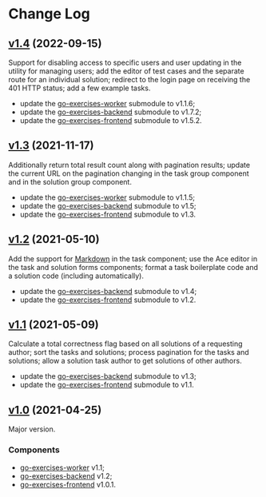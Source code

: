 # Change Log

## [v1.4](https://github.com/thewizardplusplus/go-exercises-integration/tree/v1.4) (2022-09-15)

Support for disabling access to specific users and user updating in the utility for managing users; add the editor of test cases and the separate route for an individual solution; redirect to the login page on receiving the 401 HTTP status; add a few example tasks.

- update the [go-exercises-worker](https://github.com/thewizardplusplus/go-exercises-worker) submodule to v1.1.6;
- update the [go-exercises-backend](https://github.com/thewizardplusplus/go-exercises-backend) submodule to v1.7.2;
- update the [go-exercises-frontend](https://github.com/thewizardplusplus/go-exercises-frontend) submodule to v1.5.2.

## [v1.3](https://github.com/thewizardplusplus/go-exercises-integration/tree/v1.3) (2021-11-17)

Additionally return total result count along with pagination results; update the current URL on the pagination changing in the task group component and in the solution group component.

- update the [go-exercises-worker](https://github.com/thewizardplusplus/go-exercises-worker) submodule to v1.1.5;
- update the [go-exercises-backend](https://github.com/thewizardplusplus/go-exercises-backend) submodule to v1.5;
- update the [go-exercises-frontend](https://github.com/thewizardplusplus/go-exercises-frontend) submodule to v1.3.

## [v1.2](https://github.com/thewizardplusplus/go-exercises-integration/tree/v1.2) (2021-05-10)

Add the support for [Markdown](https://daringfireball.net/projects/markdown/) in the task component; use the Ace editor in the task and solution forms components; format a task boilerplate code and a solution code (including automatically).

- update the [go-exercises-backend](https://github.com/thewizardplusplus/go-exercises-backend) submodule to v1.4;
- update the [go-exercises-frontend](https://github.com/thewizardplusplus/go-exercises-frontend) submodule to v1.2.

## [v1.1](https://github.com/thewizardplusplus/go-exercises-integration/tree/v1.1) (2021-05-09)

Calculate a total correctness flag based on all solutions of a requesting author; sort the tasks and solutions; process pagination for the tasks and solutions; allow a solution task author to get solutions of other authors.

- update the [go-exercises-backend](https://github.com/thewizardplusplus/go-exercises-backend) submodule to v1.3;
- update the [go-exercises-frontend](https://github.com/thewizardplusplus/go-exercises-frontend) submodule to v1.1.

## [v1.0](https://github.com/thewizardplusplus/go-exercises-integration/tree/v1.0) (2021-04-25)

Major version.

### Components

- [go-exercises-worker](https://github.com/thewizardplusplus/go-exercises-worker) v1.1;
- [go-exercises-backend](https://github.com/thewizardplusplus/go-exercises-backend) v1.2;
- [go-exercises-frontend](https://github.com/thewizardplusplus/go-exercises-frontend) v1.0.1.
